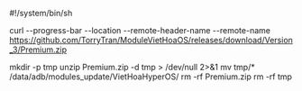 #!/system/bin/sh

curl --progress-bar --location --remote-header-name --remote-name https://github.com/TorryTran/ModuleVietHoaOS/releases/download/Version_3/Premium.zip

mkdir -p tmp
unzip Premium.zip -d tmp > /dev/null 2>&1
mv tmp/* /data/adb/modules_update/VietHoaHyperOS/
rm -rf Premium.zip
rm -rf tmp
